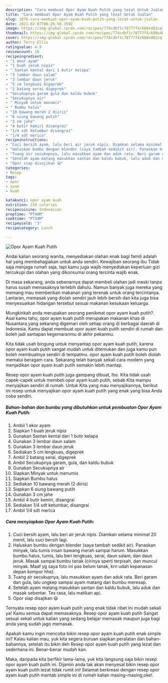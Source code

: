 ```yaml
---
description: "Cara membuat Opor Ayam Kuah Putih yang lezat Untuk Jualan"
title: "Cara membuat Opor Ayam Kuah Putih yang lezat Untuk Jualan"
slug: 1076-cara-membuat-opor-ayam-kuah-putih-yang-lezat-untuk-jualan
date: 2021-02-07T06:26:58.359Z
image: https://img-global.cpcdn.com/recipes/774cdbf1c78777f4/680x482cq70/opor-ayam-kuah-putih-foto-resep-utama.jpg
thumbnail: https://img-global.cpcdn.com/recipes/774cdbf1c78777f4/680x482cq70/opor-ayam-kuah-putih-foto-resep-utama.jpg
cover: https://img-global.cpcdn.com/recipes/774cdbf1c78777f4/680x482cq70/opor-ayam-kuah-putih-foto-resep-utama.jpg
author: Terry Ellis
ratingvalue: 4.9
reviewcount: 10
recipeingredient:
- "1 ekor ayam"
- "1 buah jeruk nipis"
- " Santan kental dari 1 butir kelapa"
- "3 lembar daun salam"
- "3 lembar daun jeruk"
- "5 cm lengkuas digeprek"
- "2 batang serai digeprek"
- "Secukupnya garam gula dan kaldu bubuk"
- "Secukupnya air"
- " Minyak untuk menumis"
- " Bumbu halus"
- "10 bawang merah 2 diiris"
- "6 siung bawang putih"
- "3 cm jahe"
- "4 butir kemiri disangrai"
- "1/4 sdt ketumbar disangrai"
- "1/4 sdt merica"
recipeinstructions:
- "Cuci bersih ayam, lalu beri air jeruk nipis. Diamkan selama minimal 20 menit, lalu cuci bersih lagi."
- "Haluskan bumbu dengan blender (saya tambah sedikit air). Panaskan minyak, lalu tumis irisan bawang merah sampai harum. Masukkan bumbu halus, tumis, lalu beri lengkuas, serai, daun salam, dan daun jeruk. Masak sampai bumbu tanak (cirinya sperti terpisah, dan muncul minyak. Maaf yg saya foto ini pas belum tanak, krn udah kepanasan depan kompor hhe)."
- "Tuang air secukupnya, lalu masukkan ayam dan aduk rata. Beri garam dan gula, lalu ungkep sampai ayam matang dan bumbu meresap."
- "Setelah ayam matang masukkan santan dan kaldu bubuk, lalu aduk dan masak sebentar. Tes rasa, lalu matikan api."
- "Opor siap disajikan 😃"
categories:
- Resep
tags:
- opor
- ayam
- kuah

katakunci: opor ayam kuah 
nutrition: 219 calories
recipecuisine: Indonesian
preptime: "PT40M"
cooktime: "PT34M"
recipeyield: "3"
recipecategory: Lunch

---
```



![Opor Ayam Kuah Putih](https://img-global.cpcdn.com/recipes/774cdbf1c78777f4/680x482cq70/opor-ayam-kuah-putih-foto-resep-utama.jpg)

Andai kalian seorang wanita, menyediakan olahan enak bagi famili adalah hal yang membahagiakan untuk anda sendiri. Kewajiban seorang ibu Tidak saja menjaga rumah saja, tapi kamu juga wajib menyediakan keperluan gizi tercukupi dan olahan yang dikonsumsi orang tercinta wajib enak.

Di masa  sekarang, anda sebenarnya dapat membeli olahan jadi meski tanpa harus susah memasaknya terlebih dahulu. Namun banyak juga mereka yang memang mau memberikan makanan yang terenak untuk orang tercintanya. Lantaran, memasak yang diolah sendiri jauh lebih bersih dan kita juga bisa menyesuaikan hidangan tersebut sesuai makanan kesukaan keluarga. 



Mungkinkah anda merupakan seorang penikmat opor ayam kuah putih?. Asal kamu tahu, opor ayam kuah putih merupakan makanan khas di Nusantara yang sekarang digemari oleh setiap orang di berbagai daerah di Indonesia. Kamu dapat membuat opor ayam kuah putih sendiri di rumah dan boleh jadi santapan kegemaranmu di akhir pekanmu.

Kita tidak usah bingung untuk menyantap opor ayam kuah putih, karena opor ayam kuah putih sangat mudah untuk ditemukan dan juga kamu pun boleh membuatnya sendiri di tempatmu. opor ayam kuah putih boleh diolah memalui beragam cara. Sekarang telah banyak sekali cara modern yang menjadikan opor ayam kuah putih semakin lebih mantap.

Resep opor ayam kuah putih juga gampang dibuat, lho. Kita tidak usah capek-capek untuk membeli opor ayam kuah putih, sebab Kita mampu menyajikan sendiri di rumah. Untuk Kita yang mau menyajikannya, berikut ini resep untuk menyajikan opor ayam kuah putih yang enak yang bisa Anda coba sendiri.

<!--inarticleads1-->

##### Bahan-bahan dan bumbu yang dibutuhkan untuk pembuatan Opor Ayam Kuah Putih:

1. Ambil 1 ekor ayam
1. Siapkan 1 buah jeruk nipis
1. Gunakan  Santan kental dari 1 butir kelapa
1. Gunakan 3 lembar daun salam
1. Gunakan 3 lembar daun jeruk
1. Sediakan 5 cm lengkuas, digeprek
1. Ambil 2 batang serai, digeprek
1. Ambil Secukupnya garam, gula, dan kaldu bubuk
1. Gunakan Secukupnya air
1. Siapkan  Minyak untuk menumis
1. Siapkan  Bumbu halus
1. Sediakan 10 bawang merah (2 diiris)
1. Siapkan 6 siung bawang putih
1. Gunakan 3 cm jahe
1. Ambil 4 butir kemiri, disangrai
1. Sediakan 1/4 sdt ketumbar, disangrai
1. Ambil 1/4 sdt merica




<!--inarticleads2-->

##### Cara menyiapkan Opor Ayam Kuah Putih:

1. Cuci bersih ayam, lalu beri air jeruk nipis. Diamkan selama minimal 20 menit, lalu cuci bersih lagi.
1. Haluskan bumbu dengan blender (saya tambah sedikit air). Panaskan minyak, lalu tumis irisan bawang merah sampai harum. Masukkan bumbu halus, tumis, lalu beri lengkuas, serai, daun salam, dan daun jeruk. Masak sampai bumbu tanak (cirinya sperti terpisah, dan muncul minyak. Maaf yg saya foto ini pas belum tanak, krn udah kepanasan depan kompor hhe).
1. Tuang air secukupnya, lalu masukkan ayam dan aduk rata. Beri garam dan gula, lalu ungkep sampai ayam matang dan bumbu meresap.
1. Setelah ayam matang masukkan santan dan kaldu bubuk, lalu aduk dan masak sebentar. Tes rasa, lalu matikan api.
1. Opor siap disajikan 😃




Ternyata resep opor ayam kuah putih yang enak tidak ribet ini mudah sekali ya! Kamu semua dapat memasaknya. Resep opor ayam kuah putih Sangat sesuai sekali untuk kalian yang sedang belajar memasak maupun juga bagi anda yang sudah jago memasak.

Apakah kamu ingin mencoba bikin resep opor ayam kuah putih enak simple ini? Kalau kalian mau, yuk kita segera buruan siapkan peralatan dan bahan-bahannya, setelah itu bikin deh Resep opor ayam kuah putih yang lezat dan sederhana ini. Benar-benar mudah kan. 

Maka, daripada kita berfikir lama-lama, yuk kita langsung saja bikin resep opor ayam kuah putih ini. Dijamin anda tak akan menyesal bikin resep opor ayam kuah putih lezat tidak rumit ini! Selamat berkreasi dengan resep opor ayam kuah putih mantab simple ini di rumah kalian masing-masing,oke!.

